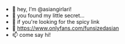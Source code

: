 - 👋 hey, I’m @asiangirlari!
- 👀 you found my little secret...
- 🌱 if you're looking for the spicy link
- 💞️ https://www.onlyfans.com/funsizedasian 
- 📫 come say hi!

<!---
asiangirlari/asiangirlari is a ✨ special ✨ repository because its `README.md` (this file) appears on your GitHub profile.
You can click the Preview link to take a look at your changes.
--->
